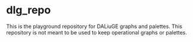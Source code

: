 # dlg_repo
 This is the playground repository for DALiuGE graphs and palettes. This repository is not meant to be used to keep operational graphs or palettes.
